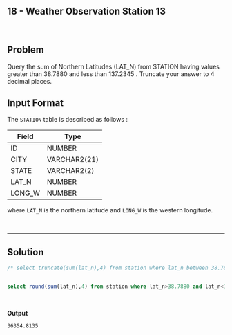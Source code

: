## 18 - Weather Observation Station 13
<br>

## Problem
Query the sum of Northern Latitudes (LAT_N) from STATION having values greater than 38.7880 and less than 137.2345 . Truncate your answer to 4 decimal places.


## Input Format

The `STATION` table is described as follows :


|  Field | Type |
|---|---|
| ID  | NUMBER |
| CITY | VARCHAR2(21)   |
| STATE  | VARCHAR2(2)  |
| LAT_N |  NUMBER |
| LONG_W | NUMBER |

where `LAT_N` is the northern latitude and `LONG_W` is the western longitude.


<br>

---

## Solution


```SQL
/* select truncate(sum(lat_n),4) from station where lat_n between 38.7880 and 137.2345;*/


select round(sum(lat_n),4) from station where lat_n>38.7880 and lat_n<137.2345;

```

<br>

**Output**

```
36354.8135
```
